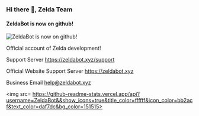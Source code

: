 ### Hi there 👋, Zelda Team
#### ZeldaBot is now on github!
![ZeldaBot is now on github!](https://media.discordapp.net/attachments/823308793185960012/896380359866994708/2559e57569750228fc126728b25be849.jpg)

Official account of Zelda development!

Support Server https://zeldabot.xyz/support

Official Website Support Server https://zeldabot.xyz

Business Email help@zeldabot.xyz

<img src= https://github-readme-stats.vercel.app/api?username=ZeldaBot&&show_icons=true&title_color=ffffff&icon_color=bb2acf&text_color=daf7dc&bg_color=151515>




